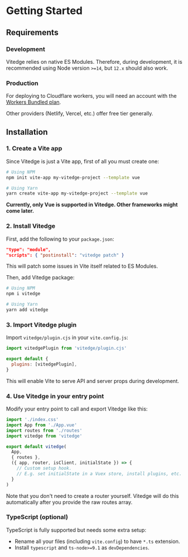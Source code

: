 # Getting Started

## Requirements

### Development

Vitedge relies on native ES Modules. Therefore, during development, it is recommended using Node version `>=14`, but `12.x` should also work.

### Production

For deploying to Cloudflare workers, you will need an account with the [Workers Bundled plan](https://workers.cloudflare.com/sites#plans).

Other providers (Netlify, Vercel, etc.) offer free tier generally.

## Installation

### 1. Create a Vite app

Since Vitedge is just a Vite app, first of all you must create one:

```sh
# Using NPM
npm init vite-app my-vitedge-project --template vue

# Using Yarn
yarn create vite-app my-vitedge-project --template vue
```

**Currently, only Vue is supported in Vitedge. Other frameworks might come later.**

### 2. Install Vitedge

First, add the following to your `package.json`:

```json
"type": "module",
"scripts": { "postinstall": "vitedge patch" }
```

This will patch some issues in Vite itself related to ES Modules.

Then, add Vitedge package:

```sh
# Using NPM
npm i vitedge

# Using Yarn
yarn add vitedge
```

### 3. Import Vitedge plugin

Import `vitedge/plugin.cjs` in your `vite.config.js`:

```js
import vitedgePlugin from 'vitedge/plugin.cjs'

export default {
  plugins: [vitedgePlugin],
}
```

This will enable Vite to serve API and server props during development.

### 4. Use Vitedge in your entry point

Modify your entry point to call and export Vitedge like this:

```js
import './index.css'
import App from './App.vue'
import routes from './routes'
import vitedge from 'vitedge'

export default vitedge(
  App,
  { routes },
  ({ app, router, isClient, initialState }) => {
    // Custom setup hook.
    // E.g. set initialState in a Vuex store, install plugins, etc.
  }
)
```

Note that you don't need to create a router yourself. Vitedge will do this automatically after you provide the raw routes array.

### TypeScript (optional)

TypeScript is fully supported but needs some extra setup:

- Rename all your files (including `vite.config`) to have `*.ts` extension.
- Install `typescript` and `ts-node>=9.1` as `devDependencies`.
